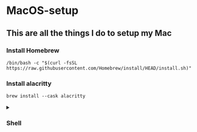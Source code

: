 # MacOS-setup

## This are all the things I do to setup my Mac

### Install Homebrew

```
/bin/bash -c "$(curl -fsSL https://raw.githubusercontent.com/Homebrew/install/HEAD/install.sh)"
```

### Install alacritty
```
brew install --cask alacritty
```
<details>
<summary><h3>Shell</h3></summary>
  
##### Install and Configure zsh and oh-my-zsh

```
brew install zsh
```

##### Set zsh as the default shell

```
chsh -s /opt/homebrew/bin/zsh
```

##### Now to install oh-my-zsh 

```
sh -c "$(curl -fsSL https://raw.githubusercontent.com/ohmyzsh/ohmyzsh/master/tools/install.sh)"
```
<details>
  <summary><h3>Spaceship Prompt</h3></summary>
    
- Install the spaceship theme
  
```
brew install spaceship  
```

- Add prompt initialization to your .zshrc
 
```
echo "source $(brew --prefix)/opt/spaceship/spaceship.zsh" >>! ~/.zshrc
```

</details>

<details>
<summary><h3>Plugins</h3></summary>
  
 ###### zsh-autosuggestions && zsh-syntax-highlighting
```
git clone https://github.com/zsh-users/zsh-autosuggestions ${ZSH_CUSTOM:-~/.oh-my-zsh/custom}/plugins/zsh-autosuggestions
git clone https://github.com/zsh-users/zsh-syntax-highlighting.git ${ZSH_CUSTOM:-~/.oh-my-zsh/custom}/plugins/zsh-syntax-highlighting
```
##### After this simply add the following to you "~/.zshrc" file
```
plugins=(git zsh-autosuggestions zsh-syntax-highlighting web-search)
```
</details>

### Then run in your terminal
```
source ~/.zshrc
```
</details>
